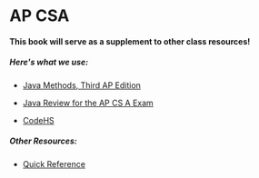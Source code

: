 # AP CSA

#### This book will serve as a supplement to other class resources!

##### Here's what we use:

* [Java Methods, Third AP Edition](http://skylit.com/javamethods/)

* [Java Review for the AP CS A Exam](https://runestone.academy/runestone/static/JavaReview/index.html)
* [CodeHS](https://codehs.com/)

##### Other Resources:

* [Quick Reference](https://apcentral.collegeboard.org/pdf/ap-computer-science-a-2014-java-quick-reference.pdf)




